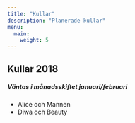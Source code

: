 ```yaml
---
title: "Kullar"
description: "Planerade kullar"
menu:
  main:
    weight: 5
---
```


## Kullar 2018

##### Väntas i månadsskiftet januari/februari

* Alice och Mannen
* Diwa och Beauty
